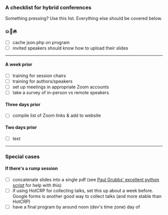 ### A checklist for hybrid conferences

Something pressing? Use this list. Everything else should be covered below.

### :boom::shit::fire:
- [ ] cache json.php on program
- [ ] invited speakers should know how to upload their slides

-----

#### **A week prior**
- [ ] training for session chairs
- [ ] training for authors/speakers
- [ ] set up meetings in appropriate Zoom accounts
- [ ] take a survey of in-person vs remote speakers

#### **Three days prior**
- [ ] compile list of Zoom links & add to website

#### **Two days prior**
- [ ] text

-----

### Special cases

#### If there's a rump session
- [ ] concatenate slides into a single pdf (see [Paul Grubbs' excellent python script](https://github.com/pag-crypto/rumpsession) for help with this)
- [ ] if using HotCRP for collecting talks, set this up about a week before. Google forms is another good way to collect talks (and more stable than HotCRP)
- [ ] have a final program by around noon (dev's time zone) day of
